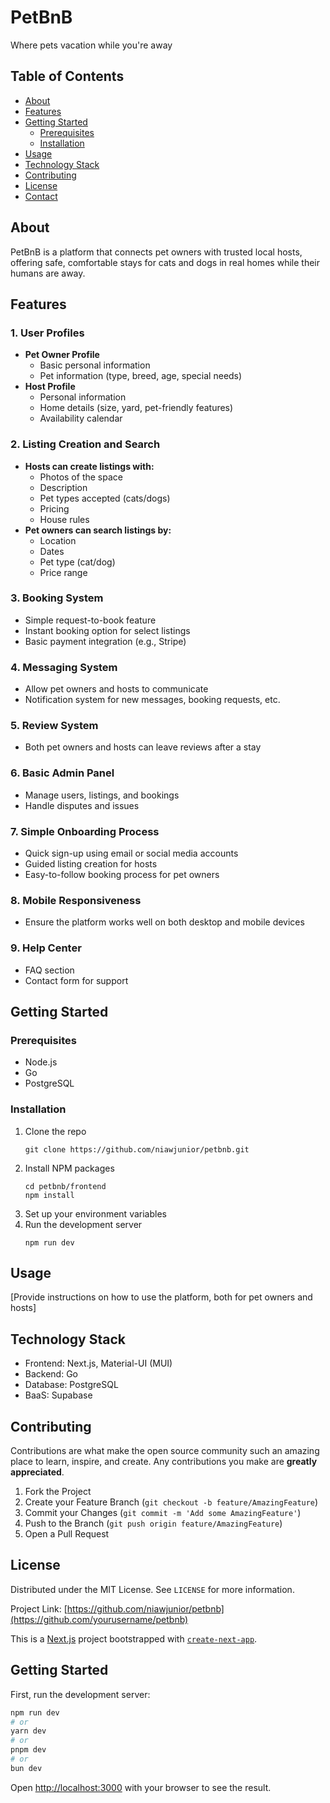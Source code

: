 # PetBnB

Where pets vacation while you're away

## Table of Contents

- [About](#about)
- [Features](#features)
- [Getting Started](#getting-started)
  - [Prerequisites](#prerequisites)
  - [Installation](#installation)
- [Usage](#usage)
- [Technology Stack](#technology-stack)
- [Contributing](#contributing)
- [License](#license)
- [Contact](#contact)

## About

PetBnB is a platform that connects pet owners with trusted local hosts, offering safe, comfortable stays for cats and dogs in real homes while their humans are away.

## Features

### 1. User Profiles

- **Pet Owner Profile**
  - Basic personal information
  - Pet information (type, breed, age, special needs)
- **Host Profile**
  - Personal information
  - Home details (size, yard, pet-friendly features)
  - Availability calendar

### 2. Listing Creation and Search

- **Hosts can create listings with:**
  - Photos of the space
  - Description
  - Pet types accepted (cats/dogs)
  - Pricing
  - House rules
- **Pet owners can search listings by:**
  - Location
  - Dates
  - Pet type (cat/dog)
  - Price range

### 3. Booking System

- Simple request-to-book feature
- Instant booking option for select listings
- Basic payment integration (e.g., Stripe)

### 4. Messaging System

- Allow pet owners and hosts to communicate
- Notification system for new messages, booking requests, etc.

### 5. Review System

- Both pet owners and hosts can leave reviews after a stay

### 6. Basic Admin Panel

- Manage users, listings, and bookings
- Handle disputes and issues

### 7. Simple Onboarding Process

- Quick sign-up using email or social media accounts
- Guided listing creation for hosts
- Easy-to-follow booking process for pet owners

### 8. Mobile Responsiveness

- Ensure the platform works well on both desktop and mobile devices

### 9. Help Center

- FAQ section
- Contact form for support

## Getting Started

### Prerequisites

- Node.js
- Go
- PostgreSQL

### Installation

1. Clone the repo
   ```
   git clone https://github.com/niawjunior/petbnb.git
   ```
2. Install NPM packages
   ```
   cd petbnb/frontend
   npm install
   ```
3. Set up your environment variables
4. Run the development server
   ```
   npm run dev
   ```

## Usage

[Provide instructions on how to use the platform, both for pet owners and hosts]

## Technology Stack

- Frontend: Next.js, Material-UI (MUI)
- Backend: Go
- Database: PostgreSQL
- BaaS: Supabase

## Contributing

Contributions are what make the open source community such an amazing place to learn, inspire, and create. Any contributions you make are **greatly appreciated**.

1. Fork the Project
2. Create your Feature Branch (`git checkout -b feature/AmazingFeature`)
3. Commit your Changes (`git commit -m 'Add some AmazingFeature'`)
4. Push to the Branch (`git push origin feature/AmazingFeature`)
5. Open a Pull Request

## License

Distributed under the MIT License. See `LICENSE` for more information.

Project Link: [https://github.com/niawjunior/petbnb](https://github.com/yourusername/petbnb)

This is a [Next.js](https://nextjs.org) project bootstrapped with [`create-next-app`](https://nextjs.org/docs/app/api-reference/cli/create-next-app).

## Getting Started

First, run the development server:

```bash
npm run dev
# or
yarn dev
# or
pnpm dev
# or
bun dev
```

Open [http://localhost:3000](http://localhost:3000) with your browser to see the result.
